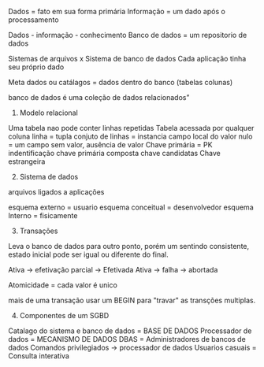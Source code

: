 Dados = fato em sua forma primária
Informação = um dado após o processamento

Dados - informação - conhecimento
Banco de dados = um repositorio de dados

Sistemas de arquivos x Sistema de banco de dados
Cada aplicação tinha seu próprio dado

Meta dados ou catálagos = dados dentro do banco (tabelas colunas)

banco de dados é uma coleção de dados relacionados”

1.  Modelo relacional

Uma tabela nao pode conter linhas repetidas
Tabela acessada por qualquer coluna
linha = tupla
conjuto de linhas = instancia
campo local do valor
nulo = um campo sem valor, ausência de valor
Chave primária = PK indentificação
chave primária composta
chave candidatas
Chave estrangeira


2. Sistema de dados

arquivos ligados a aplicações

esquema externo = usuario 
esquema conceitual = desenvolvedor
esquema Interno = fisicamente

3. Transações

Leva o banco de dados para outro ponto, porém um sentindo consistente, estado inicial pode ser igual ou diferente do final.

Ativa -> efetivação parcial -> Efetivada
Ativa -> falha -> abortada

Atomicidade = cada valor é unico

mais de uma transação usar um BEGIN para "travar" as transções multiplas.

4.  Componentes de um SGBD

Catalago do sistema e banco de dados = BASE DE DADOS
Processador de dados = MECANISMO DE DADOS
DBAS = Administradores de bancos de dados
Comandos privilegiados -> processador de dados
Usuarios casuais = Consulta interativa